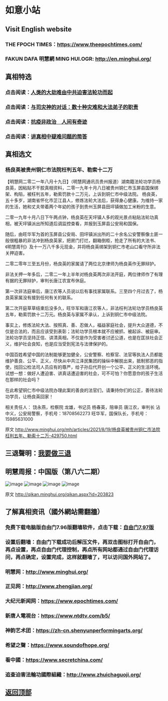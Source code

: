 # 如意小站

## Visit English website

### THE FPOCH TIMES：https://www.theepochtimes.com/

### FAKUN DAFA 明慧網 MING HUI.OGR: http://en.minghui.org/

## 真相特选

### 点击阅读：[人类的大劫难由中共迫害法轮功而起](https://github.com/pinhe91/jcxw4/tree/main) 

### 点击阅读：[与司灾神的对话：数十种灾难和大法弟子的职责](https://github.com/pinhe91/jcxw1/tree/main) 

### 点击阅读：[抗疫非政治　人间有奇迹](https://github.com/pinhe91/jcxw2/tree/main) 

### 点击阅读：[讲真相中疑难问题的简答](https://github.com/pinhe91/jcxw3/tree/main)

## 真相选文

### 杨良英被贵州铜仁市法院枉判五年、勒索十二万

【明慧网二零二一年八月十九日】（明慧网通讯员贵州报道）湖南籍法轮功学员杨良英，因粘贴不干胶真相资料，二零一九年十月八日被贵州铜仁市玉屏县国保绑架、构陷，被枉判五年，勒索罚款十二万元，上诉到铜仁市中级法院。
杨良英，五十多岁，湖南省怀化市芷江县人，修炼法轮大法后，获得身心健康。为维持一家的生活，她和丈夫带着两个年幼的孩子到贵州玉屏县田坪镇做加工米粉的生意。

二零一九年十月八日下午两点钟，杨良英在天坪镇人多的观光景点粘贴法轮功真相，被天坪镇派出所知道后调监控查看，并报到玉屏县公安局和国保。

随后，由旺华军为首的玉屏县公安局、田坪镇派出所的二十余名公安警察像土匪一般很粗暴的非法冲到杨良英家，把房门打烂，翻箱倒柜，抢走了所有的大法书、《明慧周刊》及十一万八千多元现金，并将杨良英绑架到铜仁市老山口看守所非法关押迫害。

二零二零年三至五月份，杨良英的家属请了两位北京律师为杨良英作无罪辩护。

非法关押一年多后，二零二一年上半年对杨良英两次非法开庭，两位律师作了有理有据的无罪辩护，审判长唐江农宣布休庭。

第一次非法庭审后，唐江农等人员说以后有事找家属联系。三至四个月过去了，杨良英家属没有接到任何有关的联系。

第二次开庭草草结束后没多久，旺华军和唐江农等人，非法枉判法轮功学员杨良英五年，勒索罚款十二万元。杨良英与家属不承认，上诉到铜仁市中级法院。

事实上，修炼法轮大法、按照真、善、忍做人，福益家庭社会，提升大众道德，不仅是合法的，而且应该受到表彰；法轮功学员根本就不应被抓、被起诉、被庭审。法轮功学员坚持正信、讲清真相，不仅是作为受害者讨还公道，也是在匡扶社会正义，维护社会良知，也是应当受到宪法与法律保护的。

中国百姓希望中国的法制能够更加健全，公安警察、检察官、法官等执法人员都能维护善良、公平、正义，尽快从中共江泽民集团的操纵中解脱出来，抵制邪恶的指使，找回公检法司人员应有的尊严，给子孙后代开创一个公平、正义的生活环境。试想一想：做好人遭迫害、讲真话遭迫害的社会，可不可怕？你愿意你的孩子生活在那样的社会吗？

在此希望铜仁市中级法院办理此案的善良的法官们，请秉持你们的公正，善待法轮功学员，让杨良英回家！

相关责任人：
饶永燕，检察院
龙雄，书记员
杨春英，陪审员
唐江农，审判长
沾中义，公安局警察，手机号：18708562273
旺华军，国保队长，手机号：15985631000

原文 http://www.minghui.org/mh/articles/2021/8/19/杨良英被贵州铜仁市法院枉判五年、勒索十二万-429750.html

## 三退聲明：[我要做三退](http://tuidang.ddns.net/)

## 明慧周报：中国版（第八六二期）

![image](https://user-images.githubusercontent.com/79625284/129330692-c21a0864-8c36-4775-b878-eebb1b958c77.png)
![image](https://user-images.githubusercontent.com/79625284/129330766-fb553665-79ec-4ecb-b082-f37b5f081a8c.png)
![image](https://user-images.githubusercontent.com/79625284/129330838-6be514cf-74a7-4123-8713-b705d28bae24.png)
![image](https://user-images.githubusercontent.com/79625284/129330891-beb63940-d439-4876-af18-ac71a5fd12d6.png)

原文 http://qikan.minghui.org/qikan.aspx?id=203823

## 了解真相资讯（國外網站需翻牆）

### 免费下载电脑版自由门7.96版翻墙软件，点击下载：[自由门7.97版](https://github.com/pinhe91/tuiguang/files/6839679/fg797r.zip)

### 设置后翻墙：自由门下载成功后解压文件，再双击图标打开自由门，再点设置，再点自由门代理控制，再点所有网站都通过自由门代理访问，再点确定，设置完成，这样就翻墙了，可以访问国外网站了。

### 明慧网：http://www.minghui.org/

### 正见网：http://www.zhengjian.org/

### 大纪元新闻网：https://www.epochtimes.com/

### 新唐人電視台：https://www.ntdtv.com/b5/

### 神韵艺术团：https://zh-cn.shenyunperformingarts.org/

### 希望之聲：https://www.soundofhope.org/

### 看中國：https://www.secretchina.com/

### 追查迫害法輪功國際組織：http://www.zhuichaguoji.org/

## [返回顶部](https://git.io/Js3EY)
